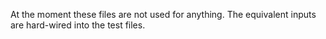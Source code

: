 At the moment these files are not used for anything.
The equivalent inputs are hard-wired into the test files.

